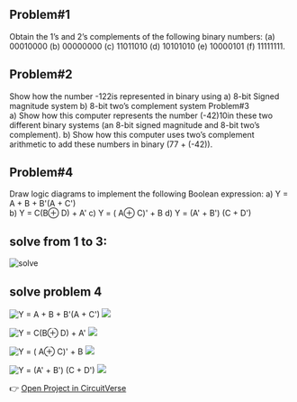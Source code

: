 ## Problem#1

Obtain the 1’s and 2’s complements of the following binary numbers:
(a) 00010000 (b) 00000000
(c) 11011010 (d) 10101010
(e) 10000101 (f) 11111111.

## Problem#2

Show how the number -122is represented in binary using
a) 8-bit Signed magnitude system
b) 8-bit two’s complement system
Problem#3  
a) Show how this computer represents the number (-42)10in these two
different binary systems (an 8-bit signed magnitude and 8-bit two’s
complement).
b) Show how this computer uses two’s complement arithmetic to add these
numbers in binary (77 + (-42)).

## Problem#4

Draw logic diagrams to implement the following Boolean expression:
a) Y = A + B + B'(A + C')  
b) Y = C(B⊕ D) + A'
c) Y = ( A⊕ C)' + B
d) Y = (A' + B') (C + D')

## solve from 1 to 3:

![solve](solve.png)

## solve problem 4

![Y = A + B + B'(A + C')](<A(1).png>)
![](A_table.png)

![Y = C(B⊕ D) + A'](B.png)
![](B_table.png)

![Y = ( A⊕ C)' + B](C.png)
![](C_table.png)

![Y = (A' + B') (C + D')](D.png)
![](D_table.png)

👉 [Open Project in CircuitVerse]("https://circuitverse.org/simulator/embed/gates_problem4?theme=&display_title=false&clock_time=true&fullscreen=true&zoom_in_out=true">)
